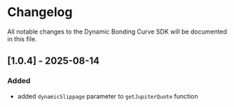 # Changelog

All notable changes to the Dynamic Bonding Curve SDK will be documented in this file.

## [1.0.4] - 2025-08-14

### Added

- added `dynamicSlippage` parameter to `getJupiterQuote` function

